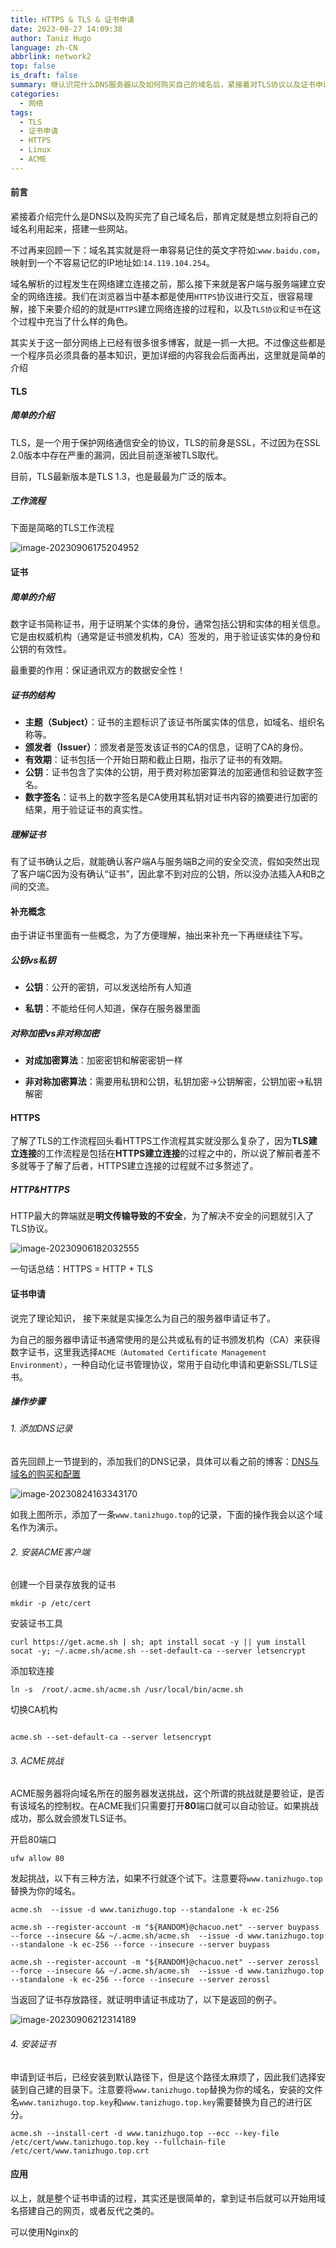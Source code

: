 ```yaml
---
title: HTTPS & TLS & 证书申请
date: 2023-08-27 14:09:38
author: Taniz Hugo
language: zh-CN
abbrlink: network2
top: false
is_draft: false
summary: 继认识完什么DNS服务器以及如何购买自己的域名后，紧接着对TLS协议以及证书申请的介绍，使用自己域名搭建网站
categories: 
  - 网络
tags:
  - TLS
  - 证书申请
  - HTTPS
  - Linux
  - ACME
---
```


#### 前言

紧接着介绍完什么是DNS以及购买完了自己域名后，那肯定就是想立刻将自己的域名利用起来，搭建一些网站。

不过再来回顾一下：域名其实就是将一串容易记住的英文字符如:`www.baidu.com`，映射到一个不容易记忆的IP地址如:`14.119.104.254`。

域名解析的过程发生在网络建立连接之前，那么接下来就是客户端与服务端建立安全的网络连接。我们在浏览器当中基本都是使用`HTTPS`协议进行交互，很容易理解，接下来要介绍的的就是`HTTPS`建立网络连接的过程和，以及`TLS协议`和`证书`在这个过程中充当了什么样的角色。

其实关于这一部分网络上已经有很多很多博客，就是一抓一大把。不过像这些都是一个程序员必须具备的基本知识，更加详细的内容我会后面再出，这里就是简单的介绍



#### TLS

##### 简单的介绍

TLS，是一个用于保护网络通信安全的协议，TLS的前身是SSL，不过因为在SSL 2.0版本中存在严重的漏洞，因此目前逐渐被TLS取代。

目前，TLS最新版本是TLS 1.3，也是最最为广泛的版本。

##### 工作流程

下面是简略的TLS工作流程

![image-20230906175204952](https://s2.loli.net/2023/09/06/oy3wlZVQSI74cD5.png)



#### 证书

##### 简单的介绍

数字证书简称证书，用于证明某个实体的身份，通常包括公钥和实体的相关信息。它是由权威机构（通常是证书颁发机构，CA）签发的，用于验证该实体的身份和公钥的有效性。

最重要的作用：保证通讯双方的数据安全性！

##### 证书的结构

- **主题（Subject）**：证书的主题标识了该证书所属实体的信息，如域名、组织名称等。
- **颁发者（Issuer）**：颁发者是签发该证书的CA的信息，证明了CA的身份。
- **有效期**：证书包括一个开始日期和截止日期，指示了证书的有效期。
- **公钥**：证书包含了实体的公钥，用于费对称加密算法的加密通信和验证数字签名。
- **数字签名**：证书上的数字签名是CA使用其私钥对证书内容的摘要进行加密的结果，用于验证证书的真实性。

##### 理解证书

有了证书确认之后，就能确认客户端A与服务端B之间的安全交流，假如突然出现了客户端C因为没有确认“证书”，因此拿不到对应的公钥，所以没办法插入A和B之间的交流。



#### 补充概念

由于讲证书里面有一些概念，为了方便理解，抽出来补充一下再继续往下写。

##### **公钥vs私钥**

* **公钥**：公开的密钥，可以发送给所有人知道

* **私钥**：不能给任何人知道，保存在服务器里面

##### **对称加密vs非对称加密**

* **对成加密算法**：加密密钥和解密密钥一样

* **非对称加密算法**：需要用私钥和公钥，私钥加密→公钥解密，公钥加密→私钥解密



#### HTTPS

了解了TLS的工作流程回头看HTTPS工作流程其实就没那么复杂了，因为**TLS建立连接**的工作流程是包括在**HTTPS建立连接**的过程之中的，所以说了解前者差不多就等于了解了后者，HTTPS建立连接的过程就不过多赘述了。

##### HTTP&HTTPS

HTTP最大的弊端就是**明文传输导致的不安全**，为了解决不安全的问题就引入了TLS协议。

![image-20230906182032555](https://s2.loli.net/2023/09/06/XQJNRHprjlbZC26.png)

一句话总结：HTTPS = HTTP + TLS



#### 证书申请

说完了理论知识， 接下来就是实操怎么为自己的服务器申请证书了。

为自己的服务器申请证书通常使用的是公共或私有的证书颁发机构（CA）来获得数字证书，这里我选择`ACME（Automated Certificate Management Environment）`，一种自动化证书管理协议，常用于自动化申请和更新SSL/TLS证书。

##### 操作步骤

###### 1. 添加DNS记录

首先回顾上一节提到的，添加我们的DNS记录，具体可以看之前的博客：[DNS与域名的购买和配置](https://blog.tanizhugo.top/posts/network1.html)

![image-20230824163343170](https://s2.loli.net/2023/09/06/BpfyDgOTZVz6U5s.png)

如我上图所示，添加了一条`www.tanizhugo.top`的记录，下面的操作我会以这个域名作为演示。

###### 2. 安装ACME客户端

创建一个目录存放我的证书

```shell
mkdir -p /etc/cert

```

安装证书工具

```shell
curl https://get.acme.sh | sh; apt install socat -y || yum install socat -y; ~/.acme.sh/acme.sh --set-default-ca --server letsencrypt

```

添加软连接

```shell
ln -s  /root/.acme.sh/acme.sh /usr/local/bin/acme.sh

```

切换CA机构

```shell

acme.sh --set-default-ca --server letsencrypt
```

###### 3. ACME挑战

ACME服务器将向域名所在的服务器发送挑战，这个所谓的挑战就是要验证，是否有该域名的控制权。在ACME我们只需要打开**80**端口就可以自动验证。如果挑战成功，那么就会颁发TLS证书。

开启80端口

```shell
ufw allow 80

```

发起挑战，以下有三种方法，如果不行就逐个试下。注意要将`www.tanizhugo.top`替换为你的域名。

```shell
acme.sh  --issue -d www.tanizhugo.top --standalone -k ec-256

acme.sh --register-account -m "${RANDOM}@chacuo.net" --server buypass --force --insecure && ~/.acme.sh/acme.sh  --issue -d www.tanizhugo.top --standalone -k ec-256 --force --insecure --server buypass

acme.sh --register-account -m "${RANDOM}@chacuo.net" --server zerossl --force --insecure && ~/.acme.sh/acme.sh  --issue -d www.tanizhugo.top --standalone -k ec-256 --force --insecure --server zerossl

```

当返回了证书存放路径，就证明申请证书成功了，以下是返回的例子。

![image-20230906212314189](https://s2.loli.net/2023/09/06/9DLe4jP2MHoXnaE.png)

###### 4. 安装证书

申请到证书后，已经安装到默认路径下，但是这个路径太麻烦了，因此我们选择安装到自己建的目录下。注意要将`www.tanizhugo.top`替换为你的域名，安装的文件名`www.tanizhugo.top.key`和`www.tanizhugo.top.key`需要替换为自己的进行区分。

```shell
acme.sh --install-cert -d www.tanizhugo.top --ecc --key-file /etc/cert/www.tanizhugo.top.key --fullchain-file /etc/cert/www.tanizhugo.top.crt

```

#### 应用

以上，就是整个证书申请的过程，其实还是很简单的，拿到证书后就可以开始用域名搭建自己的网页，或者反代之类的。

可以使用Nginx的

